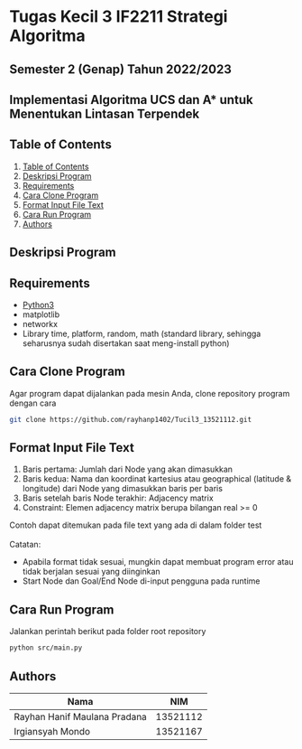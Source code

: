 # Tugas Kecil 3 IF2211 Strategi Algoritma
## Semester 2 (Genap) Tahun 2022/2023
## Implementasi Algoritma UCS dan A* untuk Menentukan Lintasan Terpendek

## Table of Contents
1. [Table of Contents](#table-of-contents)
2. [Deskripsi Program](#deskripsi-program)
3. [Requirements](#requirements)
4. [Cara Clone Program](#cara-clone-program)
5. [Format Input File Text](#format-input-file-text)
6. [Cara Run Program](#cara-run-program)
7. [Authors](#authors)

## Deskripsi Program


## Requirements
- [Python3](https://www.python.org/downloads/) 
- matplotlib
- networkx
- Library time, platform, random, math (standard library, sehingga seharusnya sudah disertakan saat meng-install python)

## Cara Clone Program
Agar program dapat dijalankan pada mesin Anda, clone repository program dengan cara

```sh
git clone https://github.com/rayhanp1402/Tucil3_13521112.git
```

## Format Input File Text
1. Baris pertama: Jumlah dari Node yang akan dimasukkan
2. Baris kedua: Nama dan koordinat kartesius atau geographical (latitude & longitude) dari Node yang dimasukkan baris per baris
3. Baris setelah baris Node terakhir: Adjacency matrix
4. Constraint: Elemen adjacency matrix berupa bilangan real >= 0

Contoh dapat ditemukan pada file text yang ada di dalam folder test
<br>
<br>
Catatan:  
- Apabila format tidak sesuai, mungkin dapat membuat program error atau tidak berjalan sesuai yang diinginkan
- Start Node dan Goal/End Node di-input pengguna pada runtime

## Cara Run Program
Jalankan perintah berikut pada folder root repository
```sh
python src/main.py
```
## Authors
| Nama                              | NIM      |
| ----------------------------------| -------- |
| Rayhan Hanif Maulana Pradana      | 13521112 |
| Irgiansyah Mondo                  | 13521167 |